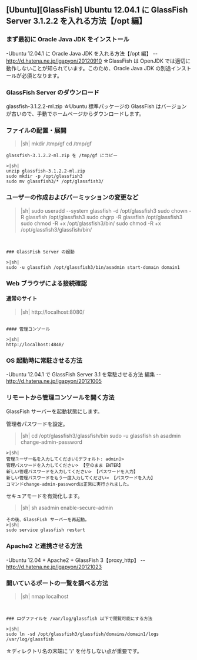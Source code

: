 ## [Ubuntu][GlassFish] Ubuntu 12.04.1 に GlassFish Server 3.1.2.2 を入れる方法【/opt 編】


### まず最初に Oracle Java JDK をインストール

-Ubuntu 12.04.1 に Oracle Java JDK を入れる方法【/opt 編】
--http://d.hatena.ne.jp/igapyon/20120910
☆GlassFish は OpenJDK では適切に動作しないことが知られています。このため、Oracle Java JDK の別途インストールが必須となります。


### GlassFish Server のダウンロード

glassfish-3.1.2.2-ml.zip
☆Ubuntu 標準パッケージの GlassFish はバージョンが古いので、手動でホームページからダウンロードします。


### ファイルの配置・展開

>|sh|
mkdir /tmp/gf
cd /tmp/gf
```
glassfish-3.1.2.2-ml.zip を /tmp/gf にコピー

>|sh|
unzip glassfish-3.1.2.2-ml.zip 
sudo mkdir -p /opt/glassfish3
sudo mv glassfish3/* /opt/glassfish3/
```


### ユーザーの作成およびパーミッションの変更など

>|sh|
sudo useradd --system glassfish -d /opt/glassfish3
sudo chown -R glassfish /opt/glassfish3
sudo chgrp -R glassfish /opt/glassfish3
sudo chmod -R +x /opt/glassfish3/bin/
sudo chmod -R +x /opt/glassfish3/glassfish/bin/
```


### GlassFish Server の起動

>|sh|
sudo -u glassfish /opt/glassfish3/bin/asadmin start-domain domain1
```


### Web ブラウザによる接続確認


#### 通常のサイト

>|sh|
http://localhost:8080/
```

#### 管理コンソール

>|sh|
http://localhost:4848/
```


### OS 起動時に常駐させる方法

-Ubuntu 12.04.1 で GlassFish Server 3.1 を常駐させる方法 編集
--http://d.hatena.ne.jp/igapyon/20121005


### リモートから管理コンソールを開く方法

GlassFish サーバーを起動状態にします。

管理者パスワードを設定。
>|sh|
cd /opt/glassfish3/glassfish/bin
sudo -u glassfish sh asadmin change-admin-password
```
>|sh|
管理ユーザー名を入力してください[デフォルト: admin]>
管理パスワードを入力してください> 【空のまま ENTER】
新しい管理パスワードを入力してください> 【パスワードを入力】
新しい管理パスワードをもう一度入力してください> 【パスワードを入力】
コマンドchange-admin-passwordは正常に実行されました。
```

セキュアモードを有効化します。
>|sh|
sh asadmin enable-secure-admin
```
その後、GlassFish サーバーを再起動。
>|sh|
sudo service glassfish restart
```


### Apache2 と連携させる方法

-Ubuntu 12.04 + Apache2 + GlassFish 3【proxy_http】
--http://d.hatena.ne.jp/igapyon/20121023


### 開いているポートの一覧を調べる方法

>|sh|
nmap localhost
```


### ログファイルを /var/log/glassfish 以下で閲覧可能にする方法

>|sh|
sudo ln -sd /opt/glassfish3/glassfish/domains/domain1/logs /var/log/glassfish
```
☆ディレクトリ名の末端に '/' を付与しない点が重要です。


